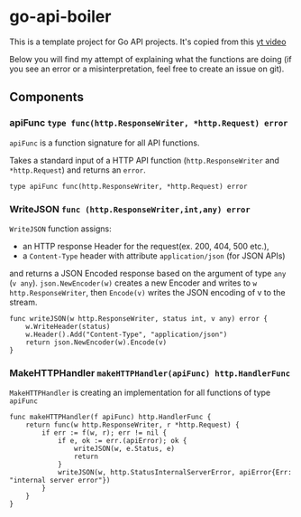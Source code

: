 # go-api-boiler
This is a template project for Go API projects. It's copied from this [yt video](https://www.youtube.com/watch?v=CJfE9kD_i7Q)

Below you will find my attempt of explaining what the functions are doing (if you see an error or a misinterpretation, feel free to create an issue on git).


## Components

### apiFunc `type func(http.ResponseWriter, *http.Request) error`

`apiFunc` is a function signature for all API functions.

Takes a standard input of a HTTP API function (`http.ResponseWriter` and `*http.Request`) and returns an `error`.

```
type apiFunc func(http.ResponseWriter, *http.Request) error
```


### WriteJSON `func (http.ResponseWriter,int,any) error`

`WriteJSON` function assigns:
- an HTTP response Header for the request(ex. 200, 404, 500 etc.),
- a `Content-Type` header with attribute `application/json` (for JSON APIs)

and returns a JSON Encoded response based on the argument of type `any` (`v any`).
`json.NewEncoder(w)` creates a new Encoder and writes to `w http.ResponseWriter`, then `Encode(v)` writes the JSON encoding of v to the stream.


```
func writeJSON(w http.ResponseWriter, status int, v any) error {
	w.WriteHeader(status)
	w.Header().Add("Content-Type", "application/json")
	return json.NewEncoder(w).Encode(v)
}
```

### MakeHTTPHandler `makeHTTPHandler(apiFunc) http.HandlerFunc`

`MakeHTTPHandler` is creating an implementation for all functions of type `apiFunc`

```
func makeHTTPHandler(f apiFunc) http.HandlerFunc {
	return func(w http.ResponseWriter, r *http.Request) {
		if err := f(w, r); err != nil { 
			if e, ok := err.(apiError); ok {
				writeJSON(w, e.Status, e)
				return
			}
			writeJSON(w, http.StatusInternalServerError, apiError{Err: "internal server error"})
		}
	}
}
```
